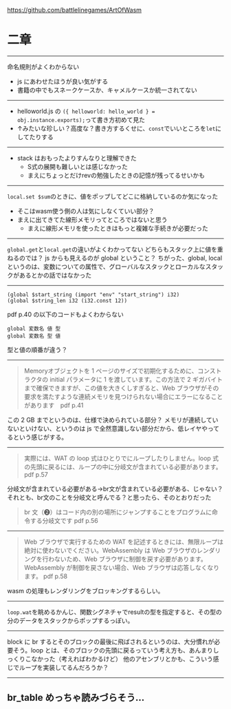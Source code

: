 https://github.com/battlelinegames/ArtOfWasm

# 二章
---
命名規則がよくわからない
- js にあわせたほうが良い気がする
- 書籍の中でもスネークケースか、キャメルケースか統一されてない

---
- helloworld.js の `({ helloworld: hello_world } = obj.instance.exports);`って書き方初めて見た
- ↑みたいな珍しい？高度な？書き方するくせに、`const`でいいところを`let`にしてたりする

---
- stack はおもったよりすんなりと理解できた
  - S式の展開も難しいとは感じなかった
  - まえにちょっとだけrevの勉強したときの記憶が残ってるせいかも
---

`local.set $sum`のときに、値をポップしてどこに格納しているのか気になった

- そこはwasm使う側の人は気にしなくていい部分？
- まえに出てきてた線形メモリってところではないと思う
  - まえに線形メモリを使ったときはもっと複雑な手続きが必要だった

---
`global.get`と`local.get`の違いがよくわかってない
どちらもスタック上に値を重ねるのでは？
js からも見えるのが global ということ？
ちがった、global, local というのは、変数についての属性で、グローバルなスタックとローカルなスタックがあるとかの話ではなかった

---
```wat
(global $start_string (import "env" "start_string") i32)
(global $string_len i32 (i32.const 12))
```
pdf p.40 の以下のコードもよくわからない
``````
global 変数名 値 型
global 変数名 型 値
``````

型と値の順番が違う？

---
> Memoryオブジェクトを 1 ページのサイズで初期化するために、コンストラクタの initial パラメータに 1 を渡しています。この方法で 2 ギガバイトまで確保できますが、この値を大きくしすぎると、Web ブラウザがその要求を満たすような連続メモリを見つけられない場合にエラーになることがあります　pdf p.41

この 2 GB までというのは、仕様で決められている部分？
メモリが連続していないといけない、というのは js で全然意識しない部分だから、低レイヤやってるという感じがする。
 
---
> 実際には、WAT の loop 式はひとりでにループしたりしません。loop 式の先頭に戻るには、ループの中に分岐文が含まれている必要があります。
> pdf p.57

分岐文が含まれている必要がある→br文が含まれている必要がある、じゃない？
それとも、br文のことを分岐文と呼んでる？と思ったら、そのとおりだった
> br 文（➋）はコード内の別の場所にジャンプすることをプログラムに命令する分岐文です
> pdf p.56

---
> Web ブラウザで実行するための WAT を記述するときには、無限ループは絶対に使わないでください。WebAssembly は Web ブラウザのレンダリングを行わないため、Web ブラウザに制御を戻す必要があります。WebAssembly が制御を戻さない場合、Web ブラウザは応答しなくなります。
> pdf p.58

wasm の処理もレンダリングをブロッキングするらしい。

---
`loop.wat`を眺めるかんじ、関数シグネチャでresultの型を指定すると、その型の分のデータをスタックからポップするっぽい。

---

block に br するとそのブロックの最後に飛ばされるというのは、大分慣れが必要そう。loop とは、そのブロックの先頭に戻るっていう考え方も、あんまりしっくりこなかった（考えればわかるけど）
他のアセンブリとかも、こういう感じでループを実装してるんだろうか？

---
br_table めっちゃ読みづらそう…
---
